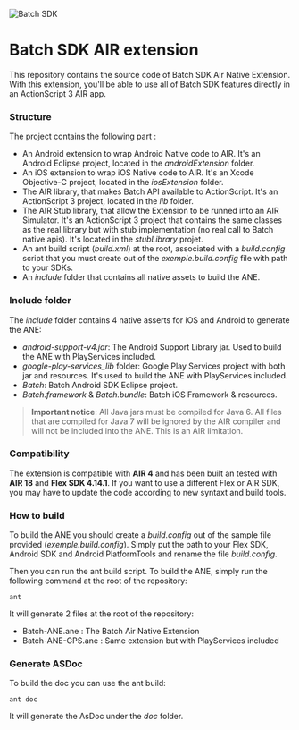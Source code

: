 ![Batch SDK](https://raw.github.com/BatchLabs/air-plugin/master/readme_logo.png)

# Batch SDK AIR extension

This repository contains the source code of Batch SDK Air Native Extension. With this extension, you'll be able to use all of Batch SDK features directly in an ActionScript 3 AIR app.

### Structure

The project contains the following part : 
- An Android extension to wrap Android Native code to AIR. It's an Android Eclipse project, located in the _androidExtension_ folder.
- An iOS extension to wrap iOS Native code to AIR. It's an Xcode Objective-C project, located in the _iosExtension_ folder.
- The AIR library, that makes Batch API available to ActionScript. It's an ActionScript 3 project, located in the _lib_ folder.
- The AIR Stub library, that allow the Extension to be runned into an AIR Simulator. It's an ActionScript 3 project that contains the same classes as the real library but with stub implementation (no real call to Batch native apis). It's located in the _stubLibrary_ projet.
- An ant build script (_build.xml_) at the root, associated with a _build.config_ script that you must create out of the _exemple.build.config_ file with path to your SDKs.
- An _include_ folder that contains all native assets to build the ANE.

### Include folder

The _include_ folder contains 4 native asserts for iOS and Android to generate the ANE:

- _android-support-v4.jar_: The Android Support Library jar. Used to build the ANE with PlayServices included.
- _google-play-services_lib_ folder: Google Play Services project with both jar and resources. It's used to build the ANE with PlayServices included.
- _Batch_: Batch Android SDK Eclipse project.
- _Batch.framework_ & _Batch.bundle_: Batch iOS Framework & resources.

> **Important notice**: All Java jars must be compiled for Java 6. All files that are compiled for Java 7 will be ignored by the AIR compiler and will not be included into the ANE. This is an AIR limitation.

### Compatibility

The extension is compatible with **AIR 4** and has been built an tested with **AIR 18** and **Flex SDK 4.14.1**. If you want to use a different Flex or AIR SDK, you may have to update the code according to new syntaxt and build tools.
 
### How to build

To build the ANE you should create a _build.config_ out of the sample file provided (_exemple.build.config_). Simply put the path to your Flex SDK, Android SDK and Android PlatformTools and rename the file _build.config_.

Then you can run the ant build script. To build the ANE, simply run the following command at the root of the repository:

```
ant
```

It will generate 2 files at the root of the repository:
- Batch-ANE.ane : The Batch Air Native Extension
- Batch-ANE-GPS.ane : Same extension but with PlayServices included


### Generate ASDoc

To build the doc you can use the ant build:

```
ant doc
```

It will generate the AsDoc under the _doc_ folder.


